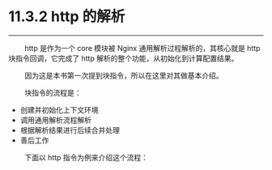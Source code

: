 # 11.3.2 http 的解析
***

&emsp;&emsp;
http 是作为一个 core 模块被 Nginx 通用解析过程解析的，其核心就是 http 块指令回调，它完成了 http 解析的整个功能，从初始化到计算配置结果。

&emsp;&emsp;
因为这是本书第一次提到块指令，所以在这里对其做基本介绍。

&emsp;&emsp;
块指令的流程是：

+ 创建并初始化上下文环境
+ 调用通用解析流程解析
+ 根据解析结果进行后续合并处理
+ 善后工作

&emsp;&emsp;
下面以 http 指令为例来介绍这个流程：